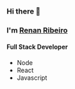 ### Hi there 👋

### I'm [Renan Ribeiro](https://renan-m-ribeiro.github.io)

#### Full Stack Developer
- Node
- React
- Javascript

<!--
**Renan-m-ribeiro/renan-m-ribeiro** is a ✨ _special_ ✨ repository because its `README.md` (this file) appears on your GitHub profile.

Here are some ideas to get you started:

- 🔭 I’m currently working on ...
- 🌱 I’m currently learning ...
- 👯 I’m looking to collaborate on ...
- 🤔 I’m looking for help with ...
- 💬 Ask me about ...
- 📫 How to reach me: ...
- 😄 Pronouns: ...
- ⚡ Fun fact: ...
-->
